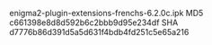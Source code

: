 enigma2-plugin-extensions-frenchs-6.2.0c.ipk
MD5 c661398e8d8d592b6c2bbb9d95e234df
SHA d7776b86d391d5a5d631f4bdb4fd251c5e65a216

